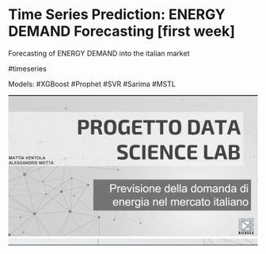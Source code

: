 # Time Series Prediction: ENERGY DEMAND Forecasting [first week]

Forecasting of ENERGY DEMAND into the italian market

#timeseries

Models:
#XGBoost
#Prophet
#SVR
#Sarima
#MSTL


![This is an image](https://github.com/mattiaventola/DataScienceLab/blob/main/screendslab.jpg)
